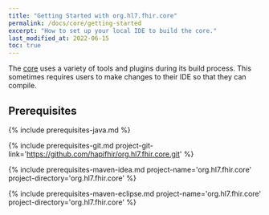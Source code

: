 ```yaml
---
title: "Getting Started with org.hl7.fhir.core"
permalink: /docs/core/getting-started
excerpt: "How to set up your local IDE to build the core."
last_modified_at: 2022-06-15
toc: true
---
```


The [core][Link-GithubCoreProject] uses a variety of tools and plugins during its build process. This sometimes requires users to make changes to their IDE so that they can compile.

## Prerequisites

{% include prerequisites-java.md %}

{% include prerequisites-git.md project-git-link='https://github.com/hapifhir/org.hl7.fhir.core.git' %}

{% include prerequisites-maven-idea.md project-name='org.hl7.fhir.core' project-directory='org.hl7.fhir.core' %}

{% include prerequisites-maven-eclipse.md project-name='org.hl7.fhir.core' project-directory='org.hl7.fhir.core' %}


[Link-GithubCoreProject]: https://github.com/hapifhir/org.hl7.fhir.core
[Link-OpenJDKInstall]: https://openjdk.java.net/install/

